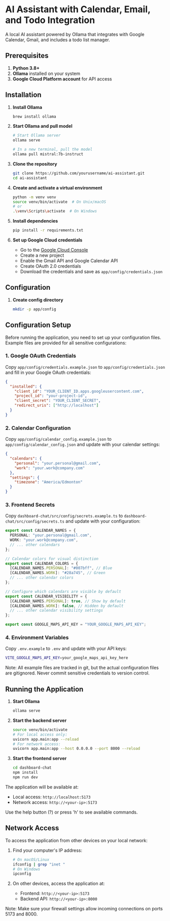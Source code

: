 # AI Assistant with Calendar, Email, and Todo Integration

A local AI assistant powered by Ollama that integrates with Google Calendar, Gmail, and includes a todo list manager.

## Prerequisites

1. **Python 3.8+**
2. **Ollama** installed on your system
3. **Google Cloud Platform account** for API access

## Installation

1. **Install Ollama**

   ```bash
   brew install ollama
   ```

2. **Start Ollama and pull model**

   ```bash
   # Start Ollama server
   ollama serve

   # In a new terminal, pull the model
   ollama pull mistral:7b-instruct
   ```

3. **Clone the repository**

   ```bash
   git clone https://github.com/yourusername/ai-assistant.git
   cd ai-assistant
   ```

4. **Create and activate a virtual environment**

   ```bash
   python -m venv venv
   source venv/bin/activate  # On Unix/macOS
   # or
   .\venv\Scripts\activate  # On Windows
   ```

5. **Install dependencies**

   ```bash
   pip install -r requirements.txt
   ```

6. **Set up Google Cloud credentials**
   - Go to the [Google Cloud Console](https://console.cloud.google.com)
   - Create a new project
   - Enable the Gmail API and Google Calendar API
   - Create OAuth 2.0 credentials
   - Download the credentials and save as `app/config/credentials.json`

## Configuration

1. **Create config directory**
   ```bash
   mkdir -p app/config
   ```

## Configuration Setup

Before running the application, you need to set up your configuration files. Example files are provided for all sensitive configurations:

### 1. Google OAuth Credentials

Copy `app/config/credentials.example.json` to `app/config/credentials.json` and fill in your Google OAuth credentials:

```json
{
  "installed": {
    "client_id": "YOUR_CLIENT_ID.apps.googleusercontent.com",
    "project_id": "your-project-id",
    "client_secret": "YOUR_CLIENT_SECRET",
    "redirect_uris": ["http://localhost"]
  }
}
```

### 2. Calendar Configuration

Copy `app/config/calendar_config.example.json` to `app/config/calendar_config.json` and update with your calendar settings:

```json
{
  "calendars": {
    "personal": "your.personal@gmail.com",
    "work": "your.work@company.com"
  },
  "settings": {
    "timezone": "America/Edmonton"
  }
}
```

### 3. Frontend Secrets

Copy `dashboard-chat/src/config/secrets.example.ts` to `dashboard-chat/src/config/secrets.ts` and update with your configuration:

```typescript
export const CALENDAR_NAMES = {
  PERSONAL: "your.personal@gmail.com",
  WORK: "your.work@company.com",
  // ... other calendars
};

// Calendar colors for visual distinction
export const CALENDAR_COLORS = {
  [CALENDAR_NAMES.PERSONAL]: "#007bff", // Blue
  [CALENDAR_NAMES.WORK]: "#28a745", // Green
  // ... other calendar colors
};

// Configure which calendars are visible by default
export const CALENDAR_VISIBILITY = {
  [CALENDAR_NAMES.PERSONAL]: true, // Show by default
  [CALENDAR_NAMES.WORK]: false, // Hidden by default
  // ... other calendar visibility settings
};

export const GOOGLE_MAPS_API_KEY = "YOUR_GOOGLE_MAPS_API_KEY";
```

### 4. Environment Variables

Copy `.env.example` to `.env` and update with your API keys:

```bash
VITE_GOOGLE_MAPS_API_KEY=your_google_maps_api_key_here
```

Note: All example files are tracked in git, but the actual configuration files are gitignored. Never commit sensitive credentials to version control.

## Running the Application

1. **Start Ollama**

   ```bash
   ollama serve
   ```

2. **Start the backend server**

   ```bash
   source venv/bin/activate
   # For local access only:
   uvicorn app.main:app --reload
   # For network access:
   uvicorn app.main:app --host 0.0.0.0 --port 8000 --reload
   ```

3. **Start the frontend server**
   ```bash
   cd dashboard-chat
   npm install
   npm run dev
   ```

The application will be available at:

- Local access: `http://localhost:5173`
- Network access: `http://<your-ip>:5173`

Use the help button (?) or press 'h' to see available commands.

## Network Access

To access the application from other devices on your local network:

1. Find your computer's IP address:

   ```bash
   # On macOS/Linux
   ifconfig | grep "inet "
   # On Windows
   ipconfig
   ```

2. On other devices, access the application at:
   - Frontend: `http://<your-ip>:5173`
   - Backend API: `http://<your-ip>:8000`

Note: Make sure your firewall settings allow incoming connections on ports 5173 and 8000.
